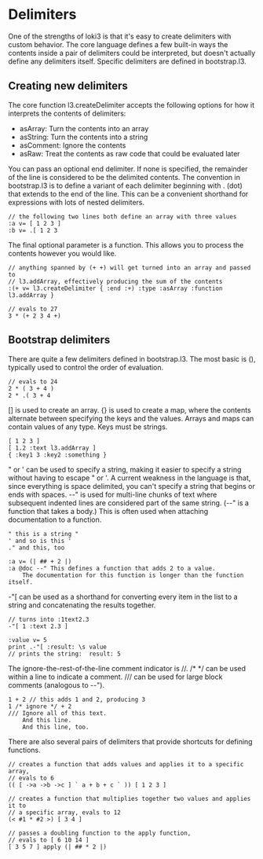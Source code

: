 Delimiters
==========

One of the strengths of loki3 is that it's easy to create delimiters with custom behavior.  The core language defines a few built-in ways the contents inside a pair of delimiters could be interpreted, but doesn't actually define any delimiters itself.  Specific delimiters are defined in bootstrap.l3.

Creating new delimiters
-----------------------

The core function l3.createDelimiter accepts the following options for how it interprets the contents of delimiters:

* asArray:  Turn the contents into an array
* asString:  Turn the contents into a string
* asComment:  Ignore the contents
* asRaw:  Treat the contents as raw code that could be evaluated later

You can pass an optional end delimiter.  If none is specified, the remainder of the line is considered to be the delimited contents.  The convention in bootstrap.l3 is to define a variant of each delimiter beginning with . (dot) that extends to the end of the line.  This can be a convenient shorthand for expressions with lots of nested delimiters.

```
// the following two lines both define an array with three values
:a v= [ 1 2 3 ]
:b v= .[ 1 2 3
```

The final optional parameter is a function.  This allows you to process the contents however you would like.

```
// anything spanned by (+ +) will get turned into an array and passed to
// l3.addArray, effectively producing the sum of the contents
:(+ v= l3.createDelimiter { :end :+) :type :asArray :function l3.addArray }

// evals to 27
3 * (+ 2 3 4 +)
```

Bootstrap delimiters
--------------------

There are quite a few delimiters defined in bootstrap.l3.  The most basic is (), typically used to control the order of evaluation.

```
// evals to 24
2 * ( 3 + 4 )
2 * .( 3 + 4
```

[] is used to create an array.  {} is used to create a map, where the contents alternate between specifying the keys and the values.  Arrays and maps can contain values of any type.  Keys must be strings.

```
[ 1 2 3 ]
[ 1.2 :text l3.addArray ]
{ :key1 3 :key2 :something }
```

" or ' can be used to specify a string, making it easier to specify a string without having to escape " or '.  A current weakness in the language is that, since everything is space delimited, you can't specify a string that begins or ends with spaces.  --" is used for multi-line chunks of text where subsequent indented lines are considered part of the same string.  (--" is a function that takes a body.)  This is often used when attaching documentation to a function.

```
" this is a string "
' and so is this '
." and this, too

:a v= (| ## + 2 |)
:a @doc --" This defines a function that adds 2 to a value.
	The documentation for this function is longer than the function itself.
```

-"[ can be used as a shorthand for converting every item in the list to a string and concatenating the results together.

```
// turns into :1text2.3
-"[ 1 :text 2.3 ]

:value v= 5
print .-"[ :result: \s value
// prints the string:  result: 5
```

The ignore-the-rest-of-the-line comment indicator is //.  /* */ can be used within a line to indicate a comment.  /// can be used for large block comments (analogous to --").

```
1 + 2 // this adds 1 and 2, producing 3
1 /* ignore */ + 2
/// Ignore all of this text.
	And this line.
	And this line, too.
```

There are also several pairs of delimiters that provide shortcuts for defining functions.

```
// creates a function that adds values and applies it to a specific array,
// evals to 6
(( [ ->a ->b ->c ] ` a + b + c ` )) [ 1 2 3 ]

// creates a function that multiplies together two values and applies it to
// a specific array, evals to 12
(< #1 * #2 >) [ 3 4 ]

// passes a doubling function to the apply function,
// evals to [ 6 10 14 ]
[ 3 5 7 ] apply (| ## * 2 |)
```
